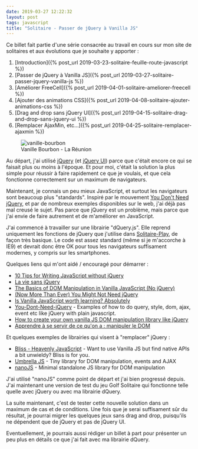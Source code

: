 ```yaml
---
date: 2019-03-27 12:22:32
layout: post
tags: javascript
title: "Solitaire - Passer de jQuery à Vanilla JS"
---
```


<div class="encart" markdown="1">

Ce billet fait partie d'une série consacrée au travail en cours sur mon site de
solitaires et aux évolutions que je souhaite y apporter :

1. [Introduction]({% post_url 2019-03-23-solitaire-feuille-route-javascript %})
2. [Passer de jQuery à Vanilla JS]({% post_url 2019-03-27-solitaire-passer-jquery-vanilla-js %})
3. [Améliorer FreeCell]({% post_url 2019-04-01-solitaire-ameliorer-freecell %})
4. [Ajouter des animations CSS]({% post_url 2019-04-08-solitaire-ajouter-animations-css %})
5. [Drag and drop sans jQuery UI]({% post_url 2019-04-15-solitaire-drag-and-drop-sans-jquery-ui %})
6. [Remplacer AjaxMin, etc...]({% post_url 2019-04-25-solitaire-remplacer-ajaxmin %})

</div>

<figure>
  <img src="/public/2019/vanille.jpg" alt="vanille-bourbon" />
  <figcaption>Vanille Bourbon - La Réunion</figcaption>
</figure>

Au départ, j'ai utilisé [jQuery](https://jquery.com/) (et
[jQuery UI](https://jqueryui.com/)) parce que c'était encore ce qui se faisait
plus ou moins à l'époque. Et pour moi, c'était la solution la plus simple pour
réussir à faire rapidement ce que je voulais, et que cela fonctionne
correctement sur un maximum de navigateurs.

Maintenant, je connais un peu mieux JavaScript, et surtout les navigateurs sont
beaucoup plus "standards". Inspiré par le mouvement
[You Don't Need jQuery](http://youmightnotneedjquery.com/), et par de nombreux
exemples disponibles sur le web, j'ai déjà pas mal creusé le sujet. Pas parce
que jQuery est un problème, mais parce que j'ai envie de faire autrement et de
m'améliorer en JavaScript.

J'ai commencé à travailler sur une librairie "dQuery.js". Elle reprend
uniquement les fonctions de jQuery que j'utilise dans
[Solitaire-Play](https://www.solitaire-play.com/), de façon très basique. Le
code est assez standard (même si je m'accorche à IE9) et devrait donc être OK
pour tous les navigateurs suffisament modernes, y compris sur les smartphones.

Quelques liens qui m'ont aidé / encouragé pour démarrer :

* [10 Tips for Writing JavaScript without jQuery](https://tutorialzine.com/2014/06/10-tips-for-writing-javascript-without-jquery)
* [La vie sans jQuery](https://fvsch.com/js-sans-jquery/)
* [The Basics of DOM Manipulation in Vanilla JavaScript (No jQuery) ](https://www.sitepoint.com/dom-manipulation-vanilla-javascript-no-jquery/)
* [(Now More Than Ever) You Might Not Need jQuery](https://css-tricks.com/now-ever-might-not-need-jquery/)
* [Is Vanilla JavaScript worth learning? Absolutely](https://medium.freecodecamp.org/is-vanilla-javascript-worth-learning-absolutely-c2c67140ac34)
* [You-Dont-Need-jQuery](https://github.com/nefe/You-Dont-Need-jQuery) -
  Examples of how to do query, style, dom, ajax, event etc like jQuery with
  plain javascript.
* [How to create your own vanilla JS DOM manipulation library like jQuery](https://gomakethings.com/how-to-create-your-own-vanilla-js-dom-manipulation-library-like-jquery/)
* [Apprendre à se servir de ce qu'on a : manipuler le DOM](http://jesmodrazik.fr/article/apprendre-a-se-servir-de-ce-quon-a-manipuler-dom/)

Et quelques exemples de librairies qui visent à "remplacer" jQuery :

* [Bliss - Heavenly JavaScript](https://blissfuljs.com/) - Want to use Vanilla
  JS but find native APIs a bit unwieldy? Bliss is for you.
* [Umbrella JS](https://umbrellajs.com/) - Tiny library for DOM manipulation,
  events and AJAX
* [nanoJS](https://vladocar.github.io/nanoJS/) - Minimal standalone JS library
  for DOM manipulation

J'ai utilisé "nanoJS" comme point de départ et j'ai bien progressé depuis. J'ai
maintenant une version de test du jeu Golf Solitaire qui fonctionne telle quelle
avec jQuery ou avec ma librairie dQuery.

La suite maintenant, c'est de tester cette nouvelle solution dans un maximum de
cas et de conditions. Une fois que je serai suffisament sûr du résultat, je
pourrai migrer les quelques jeux sans drag and drop, puisqu'ils ne dépendent que
de jQuery et pas de jQuery UI.

Eventuellement, je pourrais aussi rédiger un billet à part pour présenter un
peu plus en détails ce que j'ai fait avec ma librairie dQuery.
